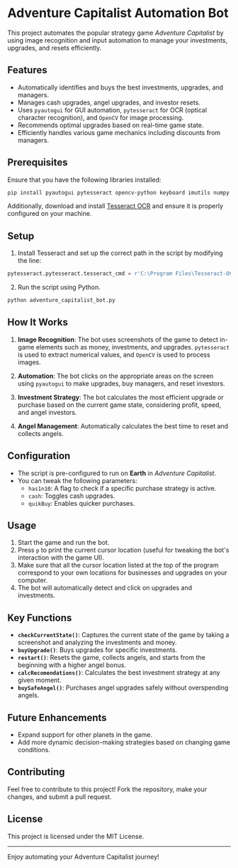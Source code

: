 # Adventure Capitalist Automation Bot

This project automates the popular strategy game *Adventure Capitalist* by using image recognition and input automation to manage your investments, upgrades, and resets efficiently.

## Features

- Automatically identifies and buys the best investments, upgrades, and managers.
- Manages cash upgrades, angel upgrades, and investor resets.
- Uses `pyautogui` for GUI automation, `pytesseract` for OCR (optical character recognition), and `OpenCV` for image processing.
- Recommends optimal upgrades based on real-time game state.
- Efficiently handles various game mechanics including discounts from managers.

## Prerequisites

Ensure that you have the following libraries installed:

```bash
pip install pyautogui pytesseract opencv-python keyboard imutils numpy
```

Additionally, download and install [Tesseract OCR](https://github.com/tesseract-ocr/tesseract) and ensure it is properly configured on your machine.

## Setup

1. Install Tesseract and set up the correct path in the script by modifying the line:

```python
pytesseract.pytesseract.tesseract_cmd = r'C:\Program Files\Tesseract-OCR\tesseract'
```

2. Run the script using Python.

```bash
python adventure_capitalist_bot.py
```

## How It Works

1. **Image Recognition**: The bot uses screenshots of the game to detect in-game elements such as money, investments, and upgrades. `pytesseract` is used to extract numerical values, and `OpenCV` is used to process images.
  
2. **Automation**: The bot clicks on the appropriate areas on the screen using `pyautogui` to make upgrades, buy managers, and reset investors.

3. **Investment Strategy**: The bot calculates the most efficient upgrade or purchase based on the current game state, considering profit, speed, and angel investors.

4. **Angel Management**: Automatically calculates the best time to reset and collects angels.

## Configuration

- The script is pre-configured to run on **Earth** in *Adventure Capitalist*.
- You can tweak the following parameters:
  - `has1n10`: A flag to check if a specific purchase strategy is active.
  - `cash`: Toggles cash upgrades.
  - `quikBuy`: Enables quicker purchases.

## Usage

1. Start the game and run the bot.
2. Press `p` to print the current cursor location (useful for tweaking the bot's interaction with the game UI).
3. Make sure that all the cursor location listed at the top of the program correspond to your own locations for businesses and upgrades on your computer.
4. The bot will automatically detect and click on upgrades and investments.

## Key Functions

- **`checkCurrentState()`**: Captures the current state of the game by taking a screenshot and analyzing the investments and money.
- **`buyUpgrade()`**: Buys upgrades for specific investments.
- **`restart()`**: Resets the game, collects angels, and starts from the beginning with a higher angel bonus.
- **`calcRecomendations()`**: Calculates the best investment strategy at any given moment.
- **`buySafeAngel()`**: Purchases angel upgrades safely without overspending angels.

## Future Enhancements

- Expand support for other planets in the game.
- Add more dynamic decision-making strategies based on changing game conditions.

## Contributing

Feel free to contribute to this project! Fork the repository, make your changes, and submit a pull request.

## License

This project is licensed under the MIT License.

---

Enjoy automating your Adventure Capitalist journey!
